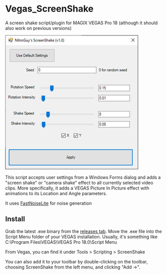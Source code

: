 # Vegas_ScreenShake
A screen shake script/plugin for MAGIX VEGAS Pro 18 (although it should also work on previous versions)

![ScreenShake's Graphical User Interface](preview.png)

This script accepts user settings from a Windows Forms dialog and adds a "screen shake" or "camera shake" effect to all currently selected video clips.
More specifically, it adds a VEGAS Picture In Picture effect with animations to its Location and Angle parameters.

It uses [FastNoiseLite](https://github.com/Auburn/FastNoiseLite) for noise generation

## Install
 
Grab the latest .exe binary from the [releases tab](https://github.com/NitroGuy10/Vegas_ScreenShake/releases/latest).
Move the .exe file into the Script Menu folder of your VEGAS installation.
Usually, it's something like C:\\Program Files\\VEGAS\\VEGAS Pro 18.0\\Script Menu

From Vegas, you can find it under Tools > Scripting > ScreenShake

You can also add it to your toolbar by double-clicking on the toolbar, choosing ScreenShake from the left menu, and clicking "Add ->".
